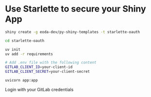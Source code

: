 # Use Starlette to secure your Shiny App

```bash
shiny create -g eoda-dev/py-shiny-templates -t starlette-oauth

cd starlette-oauth

uv init
uv add -r requirements

# Add .env file with the following content
GITLAB_CLIENT_ID=your-client-id
GITLAB_CLIENT_SECRET=your-client-secret

uvicorn app:app
```

Login with your GitLab credentials
